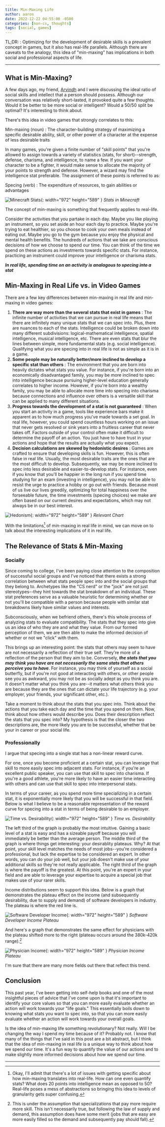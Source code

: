 ```yaml
---
title: Min-Maxing Life
author: aaron
date: 2022-12-22 04:55:00 -0500
categories: [non-cs, thoughts]
tags: [social, games]
---
```


TL;DR:
: Optimizing for the development of desirable skills is a prevalent concept in games, but it also has real-life parallels. Although there are caveats to the analogy, this idea of "min-maxing" has implications in both social and professional aspects of life.

---

## What is Min-Maxing?
A few days ago, my friend, [Arvindh](https://arvindh-manian.github.io/ "Arvindh's Blog") and I were discussing the ideal ratio of social skills and intellect that a person should possess. Although our conversation was relatively short-lasted, it provoked quite a few thoughts. Would it be better to be more social or intelligent? Would a 50/50 split be optimal? It's interesting to think about.

There's this idea in video games that strongly correlates to this:

Min-maxing (noun)
: The character-building strategy of maximizing a specific desirable ability, skill, or other power of a character at the expense of less desirable traits

In many games, you're given a finite number of "skill points" that you're allowed to assign towards a variety of statistics (stats, for short)--strength, defense, charisma, and intelligence, to name a few. If you want your character to be a fighter, it would make sense to allocate the majority of your points to strength and defense. However, a wizard may find the intelligence stat preferable. The assignment of these points is referred to as:

Specing (verb)
: The expenditure of resources, to gain abilities or advantages

![Minecraft Stats](/assets/img/posts/2022-12-22-min-maxing-life/minecraft-stats.jpg){: width="972" height="589" }
_Stats in Minecraft_

The concept of min-maxing is something that frequently applies to real-life.

Consider the activities that you partake in each day. Maybe you like playing an instrument, so you set aside an hour each day to practice. Maybe you're trying to eat healthier, so you choose to cook your own meals instead of eating out. Maybe you go to the gym because you enjoy the physical and mental health benefits. The hundreds of actions that we take are conscious decisions of how we choose to spend our time. You can think of the time we spend on these actions as investments towards specific stats. For instance, practicing an instrument could improve your intelligence or charisma stats.

**_In real life, spending time on an activity is analagous to specing into a stat_**


## Min-Maxing in Real Life vs. in Video Games

There are a few key differences between min-maxing in real life and min-maxing in video games:

1. **There are way more than the several stats that exist in games**
: The infinite number of activities that we can pursue in real life means that there are infinitely many unique stats that we can spec into. Plus, there are nuances to each of the stats. Intelligence could be broken down into many different subdivisions: logical-mathematical intelligence, spatial intelligence, musical intelligence, etc. There are even stats that blur the lines between simple, more fundamental stats (e.g. social intelligence). Qualifying what you are specing into in real life is not as simple as it is in a game.
2. **Some people may be naturally better/more inclined to develop a specific stat than others**
: The environment that you are born into heavily dictates what stats you value. For instance, if you're born into an economically disadvantaged family, you may be more inclined to spec into intelligence because pursuing higher-level education generally correlates to higher income. However, if you're born into a wealthy family, you may be able to allocate more time into specing into charisma because connections and influence over others is a versatile skill that can be applied to many different situations.
3. **Progress towards the development of a stat is not guaranteed**
: When you start an activity in a game, tools like experience bars make it apparent as to how much progress you've made towards a set goal. In real life, however, you could spend countless hours working on an issue that never gets resolved or sink years into a fruitless career that never takes off. Factors outside of your control often make it difficult to determine the payoff of an action. You just have to have trust in your actions and hope that the results are actually what you expect.
4. **Decision calculations are skewed by hedonistic desires**
: Games are crafted to ensure that developing skills is fun. However, this is often false in real life. Usually, the most desirable traits are the ones that are the most difficult to develop. Subsequently, we may be more inclined to spec into less desirable and easier-to-develop stats. For instance, even if you know that you'll be happier in the long run if you spend time studying for an exam (investing in intelligence), you may not be able to resist the urge to practice a hobby or go out with friends. Because most of us live our lives greedily, optimizing for total happiness over the forseeable future, the time investments (specing choices) we make are often based on our current desires and expectations, which may not always be in our best interest.

![Hedonism](/assets/img/posts/2022-12-22-min-maxing-life/hedonism.jpg){: width="972" height="589" }
_Relevant Chart_

With the limitations[^fn1] of min-maxing in real life in mind, we can move on to talk about the interesting implications of it in real life.  


## The Relevance of Stats & Min-Maxing

### Socially
Since coming to college, I've been paying close attention to the composition of successful social groups and I've noticed that there exists a strong correlation between what stats people spec into and the social groups that they belong to. Archetypes like the "CS nerd" or the "jock" are not just stereotypes--they hint towards the stat breakdown of an individual. These stat preferences serve as a valuable heuristic for determining whether or not you'll be compatible with a person because people with similar stat breakdowns likely have similar values and interests. 

Subconsciously, when we befriend others, there's this whole process of analyzing stats to evaluate compatibility. The stats that they spec into give us an idea of who they are and what they value. From our formed perception of them, we are then able to make the informed decision of whether or not we "click" with them.

This brings up an interesting point: the stats that others may seem to have are not necessarily a reflection of their true self. They're more of a reflection of the person that they aim to be. Conversely, **_the stats that you may think you have are not necessarily the same stats that others perceive you to have_**. For instance, you may think of yourself as a social butterfly, but if you're not good at interacting with others, or other people see you as awkward, you may not be as socially adept as you think you are. It doesn't matter what you think you are--it matters what others think you are because they are the ones that can dictate your life trajectory (e.g. your employer, your friends, your significant other, etc.).

Take a moment to think about the stats that you spec into. Think about the actions that you take each day and the time that you spend on them. Now, think about how others would describe you. Does their description reflect the stats that you spec into? My hypothesis is that the closer the two descriptions are, the more likely you are to be successful, whether that be your in career or your social life.

### Professionally
I argue that specing into a single stat has a non-linear reward curve.

For one, once you become proficient at a certain stat, you can leverage that skill to more easily spec into adjacent stats. For instance, if you're an excellent public speaker, you can use that skill to spec into charisma. If you're a good athlete, you're more likely to have an easier time interacting with others and can use that skill to spec into interpersonal stats.

In terms of your career, as you spend more time specializing in a certain stat, it is exponentially more likely that you will be successful in that field. Below is what I believe to be a reasonable representation of the reward curve for specing into a stat in terms of being desirable to an employer.

![Time vs. Desirability](/assets/img/posts/2022-12-22-min-maxing-life/time-vs-desirability.png){: width="972" height="589" }
_Time vs. Desirability_

The left third of the graph is probably the most intuitive. Gaining a basic level of a stat is easy and has a sizeable payoff because you will immediately be better than the average person. The middle third of the graph is where things get interesting: your desirablity plateaus. Why? At that point, your skill level matches the needs of most jobs--you're considered a professional, but lack the expertise to be considered an expert. In other words, you can do your job well, but your job doesn't make use of your additional skills so they're not really applicable. The right third of the graph is where the payoff is the greatest. At this point, you're an expert in your field and are able to leverage your expertise to acquire a special job that makes use of your rarer skills.

Income distributions seem to support this idea. Below is a graph that demonstrates the plateau effect on the income (and subsequently desirability, due to supply and demand) of software developers in industry. The plateau is where the red line is. 

![Software Developer Income](/assets/img/posts/2022-12-22-min-maxing-life/software-income.png){: width="972" height="589" }
_Software Developer Income Plateau_

And here's a graph that demonstrates the same effect for physicians with the plateau shifted more to the right (plateau occurs around the 380k-420k range).[^fn2]

![Physician Income](/assets/img/posts/2022-12-22-min-maxing-life/physician-income.png){: width="972" height="589" }
_Physician Income Plateau_

I'm sure that there are many more fields out there that reflect this trend.

## Conclusion

This past year, I've been getting into self-help books and one of the most insightful pieces of advice that I've come upon is that it's important to identify your core values so that you can more easily evaluate whether an action will work towards your "life goals." This essentially boils down to knowing what stats you want to spec into, so that you can more easily evaluate whether an action will work towards your overall goals.

Is the idea of min-maxing life something revolutionary? Not really. Will I be changing the way I spend my time because of it? Probably not. I know that many of the things that I've said in this post are a bit abstract, but I think that the idea of min-maxing in real life is a unique way to think about how we spend our time. It's a fun way to quantify the value of our actions and to make slightly more informed decisions about how we spend our time. 

---
[^fn1]: Okay, I'll admit that there's a lot of issues with getting specific about how min-maxing translates into real-life. How can one even quantify stats? What does 20 points into intelligence mean as opposed to 50? Real-life poses a mess of abstractions so bringing this idea to levels of granularity gets super confusing.
[^fn2]: This is under the assumption that specializations that pay more require more skill. This isn't necessarily true, but following the law of supply and demand, this assumption does have some merit (jobs that are easy are more easily filled so the demand and subsequently pay should fall).